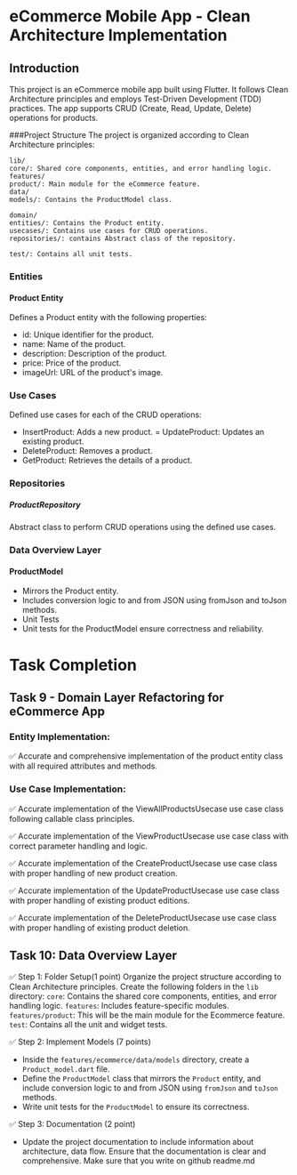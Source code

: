 # eCommerce Mobile App - Clean Architecture Implementation
## Introduction
This project is an eCommerce mobile app built using Flutter. It follows Clean Architecture principles and employs Test-Driven Development (TDD) practices. The app supports CRUD (Create, Read, Update, Delete) operations for products.

###Project Structure
The project is organized according to Clean Architecture principles:
```
lib/
core/: Shared core components, entities, and error handling logic.
features/
product/: Main module for the eCommerce feature.
data/
models/: Contains the ProductModel class.

domain/
entities/: Contains the Product entity.
usecases/: Contains use cases for CRUD operations.
repositories/: contains Abstract class of the repository.

test/: Contains all unit tests.
```

### Entities
#### Product Entity

Defines a Product entity with the following properties:

- id: Unique identifier for the product.
- name: Name of the product.
- description: Description of the product.
- price: Price of the product.
- imageUrl: URL of the product's image.

### Use Cases
Defined use cases for each of the CRUD operations:

- InsertProduct: Adds a new product.
= UpdateProduct: Updates an existing product.
- DeleteProduct: Removes a product.
- GetProduct: Retrieves the details of a product.
 
### Repositories
##### ProductRepository
Abstract class to perform CRUD operations using the defined use cases.

### Data Overview Layer
#### ProductModel
- Mirrors the Product entity.
- Includes conversion logic to and from JSON using fromJson and toJson methods.
- Unit Tests
- Unit tests for the ProductModel ensure correctness and reliability.


# Task Completion

## Task 9 - Domain Layer Refactoring for eCommerce App

### Entity Implementation:
✅ Accurate and comprehensive implementation of the product entity class with all required attributes and methods.

### Use Case Implementation:
✅ Accurate implementation of the ViewAllProductsUsecase use case class following callable class principles.

✅ Accurate implementation of the ViewProductUsecase use case class with correct parameter handling and logic.

✅ Accurate implementation of the CreateProductUsecase use case class with proper handling of new product creation.

✅ Accurate implementation of the UpdateProductUsecase use case class with proper handling of existing product editions.

✅ Accurate implementation of the DeleteProductUsecase use case class with proper handling of existing product deletion.

## Task 10: Data Overview Layer

✅ Step 1: Folder Setup(1 point)
Organize the project structure according to Clean Architecture principles. Create the following folders in the `lib` directory:
`core`: Contains the shared core components, entities, and error handling logic.
`features`: Includes feature-specific modules.
`features/product`: This will be the main module for the Ecommerce feature.
`test`: Contains all the unit and widget tests.
 
✅ Step 2: Implement Models (7 points)
- Inside the `features/ecommerce/data/models` directory, create a `Product_model.dart` file.
- Define the `ProductModel` class that mirrors the `Product` entity, and include conversion logic to and from JSON using `fromJson` and `toJson` methods.
- Write unit tests for the `ProductModel` to ensure its correctness.

✅ Step 3: Documentation (2 point)
- Update the project documentation to include information about architecture, data flow.
Ensure that the documentation is clear and comprehensive.
Make sure that you write on github readme.md

